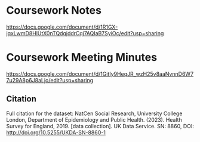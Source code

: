 # Coursework Notes
https://docs.google.com/document/d/1R1GX-jqxLwmD8HlUtX0nTQdqjddrCqj7AQIaB7SyiOc/edit?usp=sharing
# Coursework Meeting Minutes
https://docs.google.com/document/d/1GitIy9HeqJR_wzH25v8aaNvnnD6W77u29A8p6J8aLjo/edit?usp=sharing

## Citation

Full citation for the dataset: NatCen Social Research, University College London, Department of Epidemiology and Public Health. (2023). Health Survey for England, 2019. [data collection]. UK Data Service. SN:
8860, DOI: http://doi.org/10.5255/UKDA-SN-8860-1
